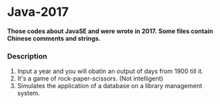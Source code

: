 # Java-2017

**Those codes about JavaSE and were wrote in 2017.**
**Some files contain Chinese comments and strings.**

### Description
1. Input a year and you will obatin an output of days from 1900 till it.
2. It's a game of rock-paper-scissors. (Not intelligent)
3. Simulates the application of a database on a library management system.
